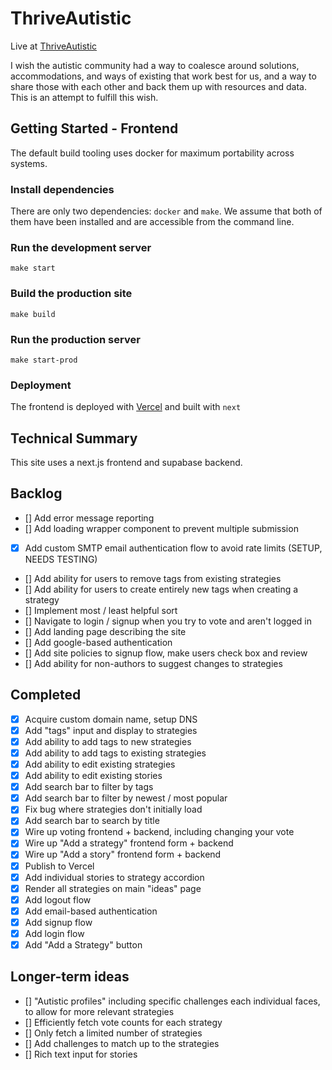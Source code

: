 # ThriveAutistic
Live at [ThriveAutistic](https://www.thriveautistic.org)

I wish the autistic community had a way to coalesce around solutions, accommodations, and ways of existing that work best for us, and a way to share those with each other and back them up with resources and data. This is an attempt to fulfill this wish.

## Getting Started - Frontend
The default build tooling uses docker for maximum portability across systems.

### Install dependencies
There are only two dependencies: `docker` and `make`. We assume that both of them have been installed and are accessible from the command line.

### Run the development server
```
make start
```

### Build the production site
```
make build
```

### Run the production server
```
make start-prod
```

### Deployment
The frontend is deployed with [Vercel](https://vercel.com/edmundsj/thriveautistic) and built with `next`

## Technical Summary
This site uses a next.js frontend and supabase backend.

## Backlog
- [] Add error message reporting
- [] Add loading wrapper component to prevent multiple submission
- [x] Add custom SMTP email authentication flow to avoid rate limits (SETUP, NEEDS TESTING)
- [] Add ability for users to remove tags from existing strategies
- [] Add ability for users to create entirely new tags when creating a strategy
- [] Implement most / least helpful sort
- [] Navigate to login / signup when you try to vote and aren't logged in
- [] Add landing page describing the site
- [] Add google-based authentication
- [] Add site policies to signup flow, make users check box and review
- [] Add ability for non-authors to suggest changes to strategies

## Completed
- [x] Acquire custom domain name, setup DNS
- [x] Add "tags" input and display to strategies
- [x] Add ability to add tags to new strategies
- [x] Add ability to add tags to existing strategies
- [x] Add ability to edit existing strategies
- [x] Add ability to edit existing stories
- [x] Add search bar to filter by tags
- [x] Add search bar to filter by newest / most popular
- [x] Fix bug where strategies don't initially load
- [x] Add search bar to search by title
- [x] Wire up voting frontend + backend, including changing your vote
- [x] Wire up "Add a strategy" frontend form + backend
- [x] Wire up "Add a story" frontend form + backend
- [x] Publish to Vercel
- [x] Add individual stories to strategy accordion
- [x] Render all strategies on main "ideas" page
- [x] Add logout flow
- [x] Add email-based authentication
- [x] Add signup flow
- [x] Add login flow
- [x] Add "Add a Strategy" button

## Longer-term ideas
- [] "Autistic profiles" including specific challenges each individual faces, to allow for more relevant strategies
- [] Efficiently fetch vote counts for each strategy
- [] Only fetch a limited number of strategies
- [] Add challenges to match up to the strategies
- [] Rich text input for stories
